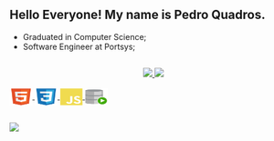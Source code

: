 ## Hello Everyone! My name is Pedro Quadros.


- Graduated in Computer Science;
- Software Engineer at Portsys;
## 


<div align="center">
  <a href="https://github.com/PedroQuadrosA">
  <img height="160em" src="https://github-readme-stats.vercel.app/api?username=PedroQuadrosA&show_icons=true&theme=dracula&include_all_commits=true&count_private=true"/>
  <img height="160em" src="https://github-readme-stats.vercel.app/api/top-langs/?username=PedroQuadrosA&layout=compact&langs_count=7&theme=dracula"/>
</div>
<div style="display: inline_block"><br>
 <img align="center" alt="PedroQuadrosA-HTML" height="30" width="40" src="https://raw.githubusercontent.com/devicons/devicon/master/icons/html5/html5-original.svg">
   <img align="center" alt="PedroQuadrosA-CSS" height="30" width="40" src="https://raw.githubusercontent.com/devicons/devicon/master/icons/css3/css3-original.svg">
  <img align="center" alt="PedroQuadrosA-CSS" height="30" width="40" src="https://raw.githubusercontent.com/devicons/devicon/master/icons/javascript/javascript-plain.svg">
  <img align="center" alt="PedroQuadrosA-CSS" height="30" width="40" src="https://raw.githubusercontent.com/devicons/devicon/master/icons/sqldeveloper/sqldeveloper-original.svg">
  
</div>
  
  ##
  <div> 
     <a href="https://www.linkedin.com/in/pedro-quadros-alves" target="_blank"><img src="https://img.shields.io/badge/-LinkedIn-%230077B5?style=for-the-badge&logo=linkedin&logoColor=white" target="_blank"></a> 
  </div>
